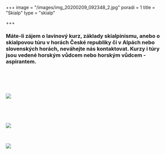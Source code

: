 +++
image = "/images/img_20200209_092348_2.jpg"
poradi = 1
title = "Skialp"
type = "skialp"

+++
### Máte-li zájem o lavinový kurz, základy skialpinismu, anebo o skialpovou túru v horách České republiky či v Alpách nebo slovenských horách, neváhejte nás kontaktovat. Kurzy i túry jsou vedené horským vůdcem nebo horským vůdcem - aspirantem.

###  

 

![](/images/dscn3399.JPG)

 

 

![](/images/dscn3896.JPG) 

 

![](/images/dscn3360.JPG)